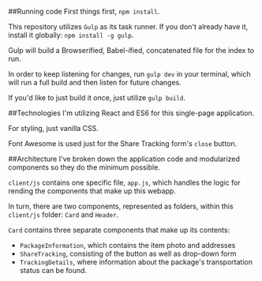 ##Running code
First things first, `npm install`.

This repository utilizes `Gulp` as its task runner. If you don't already have it, install it globally: `npm install -g gulp`.

Gulp will build a Browserified, Babel-ified, concatenated file for the index to run.

In order to keep listening for changes, run `gulp dev` in your terminal, which will run a full build and then listen for future changes.

If you'd like to just build it once, just utilize `gulp build`.

##Technologies
I'm utilizing React and ES6 for this single-page application.

For styling, just vanilla CSS.

Font Awesome is used just for the Share Tracking form's `close` button.

##Architecture
I've broken down the application code and modularized components so they do the minimum possible.

`client/js` contains one specific file, `app.js`, which handles the logic for rending the components that make up this webapp.

In turn, there are two components, represented as folders, within this `client/js` folder: `Card` and `Header`.

`Card` contains three separate components that make up its contents:

+ `PackageInformation`, which contains the item photo and addresses
+ `ShareTracking`, consisting of the button as well as drop-down form
+ `TrackingDetails`, where information about the package's transportation status can be found.
